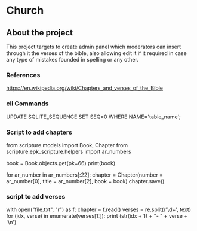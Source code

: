# Church

## About the project
This project targets to create admin panel which moderators can insert through it the verses of the bible, also allowing edit it if it required in case any type of mistakes founded in spelling or any other.

### References
https://en.wikipedia.org/wiki/Chapters_and_verses_of_the_Bible


### cli Commands

UPDATE SQLITE_SEQUENCE SET SEQ=0 WHERE NAME='table_name';

### Script to add chapters
from scripture.models import Book, Chapter
from scripture.epk_scripture.helpers import ar_numbers

book = Book.objects.get(pk=66)
print(book)

for ar_number in ar_numbers[:22]:
    chapter = Chapter(number = ar_number[0], title = ar_number[2], book = book)
    chapter.save()


### script to add verses
with open("file.txt", "r") as f:
    chapter = f.read()
    verses = re.split(r'\d+', text)
    for (idx, verse) in enumerate(verses[1:]):
        print (str(idx + 1) + "- " + verse + '\n')
